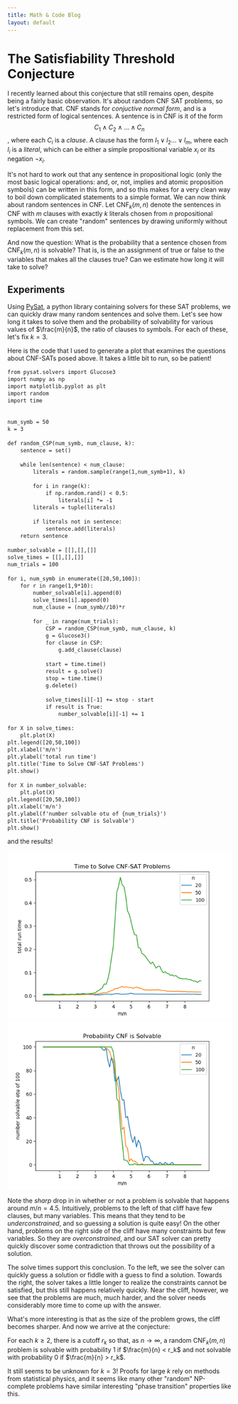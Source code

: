 ```yaml
---
title: Math & Code Blog
layout: default
---
```


# The Satisfiability Threshold Conjecture

I recently learned about this conjecture that still remains open, despite being a fairly basic observation. It's about random CNF SAT problems, so let's introduce that. CNF stands for *conjuctive normal form*, and is a restricted form of logical sentences. A sentence is in CNF is it of the form $$C_1 \wedge C_2 \wedge \ldots \wedge C_n$$, where each $C_i$ is a *clause*. A clause has the form $l_1 \vee l_2 \ldots \vee l_m$, where each $l_i$ is a *literal*, which can be either a simple propositional variable $x_i$ or its negation $\neg x_i$.

It's not hard to work out that any sentence in propositional logic (only the most basic logical operations: and, or, not, implies and atomic proposition symbols) can be written in this form, and so this makes for a very clean way to boil down complicated statements to a simple format. We can now think about random sentences in CNF. Let $\mbox{CNF}_k(m,n)$ denote the sentences in CNF with $m$ clauses with exactly $k$ literals chosen from $n$ propositional symbols. We can create "random" sentences by drawing uniformly without replacement from this set.

And now the question: What is the probability that a sentence chosen from $\mbox{CNF}_k(m,n)$ is solvable? That is, is the an assignment of true or false to the variables that makes all the clauses true? Can we estimate how long it will take to solve?

## Experiments

Using [PySat](https://pysathq.github.io/), a python library containing solvers for these SAT problems, we can quickly draw many random sentences and solve them. Let's see how long it takes to solve them and the probability of solvability for various values of $\frac{m}{n}$, the ratio of clauses to symbols. For each of these, let's fix $k = 3$.

Here is the code that I used to generate a plot that examines the questions about CNF-SATs posed above. It takes a little bit to run, so be patient!


```
from pysat.solvers import Glucose3
import numpy as np
import matplotlib.pyplot as plt
import random
import time


num_symb = 50
k = 3

def random_CSP(num_symb, num_clause, k):
    sentence = set()
    
    while len(sentence) < num_clause:
        literals = random.sample(range(1,num_symb+1), k)
        
        for i in range(k):
            if np.random.rand() < 0.5:
                literals[i] *= -1
        literals = tuple(literals)
        
        if literals not in sentence:
            sentence.add(literals)
    return sentence

number_solvable = [[],[],[]]
solve_times = [[],[],[]]
num_trials = 100

for i, num_symb in enumerate([20,50,100]):
    for r in range(1,9*10):
        number_solvable[i].append(0)
        solve_times[i].append(0)
        num_clause = (num_symb//10)*r
        
        for _ in range(num_trials):
            CSP = random_CSP(num_symb, num_clause, k)
            g = Glucose3()
            for clause in CSP:
                g.add_clause(clause)
                
            start = time.time()
            result = g.solve()
            stop = time.time()
            g.delete()
            
            solve_times[i][-1] += stop - start
            if result is True:
                number_solvable[i][-1] += 1
         
for X in solve_times:
    plt.plot(X)
plt.legend([20,50,100])
plt.xlabel('m/n')
plt.ylabel('total run time')
plt.title('Time to Solve CNF-SAT Problems')
plt.show()

for X in number_solvable:
    plt.plot(X)
plt.legend([20,50,100])
plt.xlabel('m/n')
plt.ylabel(f'number solvable otu of {num_trials}')
plt.title('Probability CNF is Solvable')
plt.show()
```

and the results!

![Solve Times](/images/solve_times.png)
![Solve Probability](/images/solve_probs.png)

Note the *sharp* drop in in whether or not a problem is solvable that happens around $m/n = 4.5$. Intuitively, problems to the left of that cliff have few clauses, but many variables. This means that they tend to be *underconstrained*, and so guessing a solution is quite easy! On the other hand, problems on the right side of the cliff have many constraints but few variables. So they are *overconstrained*, and our SAT solver can pretty quickly discover some contradiction that throws out the possibility of a solution.

The solve times support this conclusion. To the left, we see the solver can quickly guess a solution or fiddle with a guess to find a solution. Towards the right, the solver takes a little longer to realize the constraints cannot be satisfied, but this still happens relatively quickly. Near the cliff, however, we see that the problems are much, much harder, and the solver needs considerably more time to come up with the answer.

What's more interesting is that as the size of the problem grows, the cliff becomes sharper. And now we arrive at the conjecture:

For each $k \geq 2$, there is a cutoff $r_k$ so that, as $n \rightarrow \infty$, a random $\mbox{CNF}_k(m,n)$ problem is solvable with probability 1 if $\frac{m}{n} < r_k$ and not solvable with probability 0 if $\frac{m}{n} > r_k$.

It still seems to be unknown for $k=3$! Proofs for large $k$ rely on methods from statistical physics, and it seems like many other "random" NP-complete problems have similar interesting "phase transition" properties like this. 






